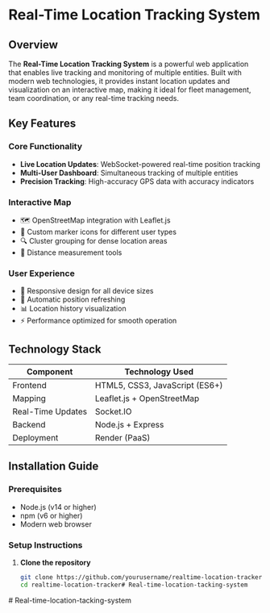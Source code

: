 # Real-Time Location Tracking System


## Overview

The **Real-Time Location Tracking System** is a powerful web application that enables live tracking and monitoring of multiple entities. Built with modern web technologies, it provides instant location updates and visualization on an interactive map, making it ideal for fleet management, team coordination, or any real-time tracking needs.

## Key Features

### Core Functionality
- **Live Location Updates**: WebSocket-powered real-time position tracking
- **Multi-User Dashboard**: Simultaneous tracking of multiple entities
- **Precision Tracking**: High-accuracy GPS data with accuracy indicators

### Interactive Map
- 🗺️ OpenStreetMap integration with Leaflet.js
- 📍 Custom marker icons for different user types
- 🔍 Cluster grouping for dense location areas
- 🎯 Distance measurement tools

### User Experience
- 📱 Responsive design for all device sizes
- 🔄 Automatic position refreshing
- 📊 Location history visualization
- ⚡ Performance optimized for smooth operation

## Technology Stack

| Component          | Technology Used                  |
|--------------------|----------------------------------|
| Frontend           | HTML5, CSS3, JavaScript (ES6+)   |
| Mapping            | Leaflet.js + OpenStreetMap       |
| Real-Time Updates  | Socket.IO                        |
| Backend            | Node.js + Express                |
| Deployment         | Render (PaaS)                    |

## Installation Guide

### Prerequisites
- Node.js (v14 or higher)
- npm (v6 or higher)
- Modern web browser

### Setup Instructions

1. **Clone the repository**
   ```bash
   git clone https://github.com/yourusername/realtime-location-tracker.git
   cd realtime-location-tracker#   R e a l - t i m e - l o c a t i o n - t a c k i n g - s y s t e m  
 #   R e a l - t i m e - l o c a t i o n - t a c k i n g - s y s t e m  
 